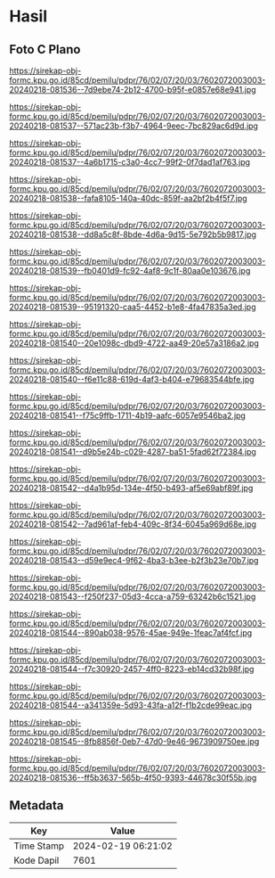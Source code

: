 # Hasil

## Foto C Plano

https://sirekap-obj-formc.kpu.go.id/85cd/pemilu/pdpr/76/02/07/20/03/7602072003003-20240218-081536--7d9ebe74-2b12-4700-b95f-e0857e68e941.jpg

https://sirekap-obj-formc.kpu.go.id/85cd/pemilu/pdpr/76/02/07/20/03/7602072003003-20240218-081537--571ac23b-f3b7-4964-9eec-7bc829ac6d9d.jpg

https://sirekap-obj-formc.kpu.go.id/85cd/pemilu/pdpr/76/02/07/20/03/7602072003003-20240218-081537--4a6b1715-c3a0-4cc7-99f2-0f7dad1af763.jpg

https://sirekap-obj-formc.kpu.go.id/85cd/pemilu/pdpr/76/02/07/20/03/7602072003003-20240218-081538--fafa8105-140a-40dc-859f-aa2bf2b4f5f7.jpg

https://sirekap-obj-formc.kpu.go.id/85cd/pemilu/pdpr/76/02/07/20/03/7602072003003-20240218-081538--dd8a5c8f-8bde-4d6a-9d15-5e792b5b9817.jpg

https://sirekap-obj-formc.kpu.go.id/85cd/pemilu/pdpr/76/02/07/20/03/7602072003003-20240218-081539--fb0401d9-fc92-4af8-9c1f-80aa0e103676.jpg

https://sirekap-obj-formc.kpu.go.id/85cd/pemilu/pdpr/76/02/07/20/03/7602072003003-20240218-081539--95191320-caa5-4452-b1e8-4fa47835a3ed.jpg

https://sirekap-obj-formc.kpu.go.id/85cd/pemilu/pdpr/76/02/07/20/03/7602072003003-20240218-081540--20e1098c-dbd9-4722-aa49-20e57a3186a2.jpg

https://sirekap-obj-formc.kpu.go.id/85cd/pemilu/pdpr/76/02/07/20/03/7602072003003-20240218-081540--f6e11c88-619d-4af3-b404-e79683544bfe.jpg

https://sirekap-obj-formc.kpu.go.id/85cd/pemilu/pdpr/76/02/07/20/03/7602072003003-20240218-081541--f75c9ffb-1711-4b19-aafc-6057e9546ba2.jpg

https://sirekap-obj-formc.kpu.go.id/85cd/pemilu/pdpr/76/02/07/20/03/7602072003003-20240218-081541--d9b5e24b-c029-4287-ba51-5fad62f72384.jpg

https://sirekap-obj-formc.kpu.go.id/85cd/pemilu/pdpr/76/02/07/20/03/7602072003003-20240218-081542--d4a1b95d-134e-4f50-b493-af5e69abf89f.jpg

https://sirekap-obj-formc.kpu.go.id/85cd/pemilu/pdpr/76/02/07/20/03/7602072003003-20240218-081542--7ad961af-feb4-409c-8f34-6045a969d68e.jpg

https://sirekap-obj-formc.kpu.go.id/85cd/pemilu/pdpr/76/02/07/20/03/7602072003003-20240218-081543--d59e9ec4-9f62-4ba3-b3ee-b2f3b23e70b7.jpg

https://sirekap-obj-formc.kpu.go.id/85cd/pemilu/pdpr/76/02/07/20/03/7602072003003-20240218-081543--f250f237-05d3-4cca-a759-63242b6c1521.jpg

https://sirekap-obj-formc.kpu.go.id/85cd/pemilu/pdpr/76/02/07/20/03/7602072003003-20240218-081544--890ab038-9576-45ae-949e-1feac7af4fcf.jpg

https://sirekap-obj-formc.kpu.go.id/85cd/pemilu/pdpr/76/02/07/20/03/7602072003003-20240218-081544--f7c30920-2457-4ff0-8223-eb14cd32b98f.jpg

https://sirekap-obj-formc.kpu.go.id/85cd/pemilu/pdpr/76/02/07/20/03/7602072003003-20240218-081544--a341359e-5d93-43fa-a12f-f1b2cde99eac.jpg

https://sirekap-obj-formc.kpu.go.id/85cd/pemilu/pdpr/76/02/07/20/03/7602072003003-20240218-081545--8fb8856f-0eb7-47d0-9e46-9673909750ee.jpg

https://sirekap-obj-formc.kpu.go.id/85cd/pemilu/pdpr/76/02/07/20/03/7602072003003-20240218-081536--ff5b3637-565b-4f50-9393-44678c30f55b.jpg


## Metadata

| Key        | Value               |
| ---------- | ------------------- |
| Time Stamp | 2024-02-19 06:21:02 |
| Kode Dapil | 7601                |



